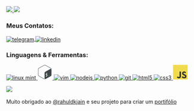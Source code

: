 
<a href="https://github.com/brunodavi/">
<img width="425" src="https://github-readme-stats.vercel.app/api?username=brunodavi&show_icons=true&hide_border=true&theme=gruvbox&bg_color=00000000&title_color=2f80ed&text_color=38bdae&locale=pt-BR">
</a>

<a href="https://github.com/brunodavi/">
<img width="425" src="https://github-readme-stats.vercel.app/api/top-langs?username=brunodavi&show_icons=true&theme=gruvbox&hide_border=true&bg_color=00000000&title_color=2f80ed&text_color=38bdae&layout=compact&locale=pt-BR">
</a>


<h3 align="left">
Meus Contatos:
</h3>

<p align="left">
  
<a href="https://t.me/brunodavi2000" target="_blank">
<img align="center" src="https://cdn-sites-images.46graus.com/files/photos/fbfbb823/1ab44fb3-3e97-4983-9aa9-3bf2f3d36822/telegram-256x256.png" alt="telegram" height="30" width="30" />
</a>

<a href="https://www.linkedin.com/in/bruno-davi/" target="_blank">
<img align="center" src="https://raw.githubusercontent.com/peterthehan/peterthehan/master/assets/linkedin.svg" alt="linkedin" height="30" width="40" />
</a>

</p>


<h3 align="left">
Linguagens & Ferramentas:
</h3>

<p align="left">
  
<a href="https://linuxmint.com/" target="_blank">
<img src="https://1.bp.blogspot.com/-COJOHKXLj0Q/W5sJ4RsZHpI/AAAAAAAABtw/XFFrY4X_MpMrzuJXnvlh1R4zBp7STV76QCLcBGAs/s1600/Linux%2BMint%2B2.png" alt="linux mint" width="40" height="40"/>
</a>

<a href="https://www.gnu.org/software/bash/" target="_blank">
<img src="bash.png" alt="bash" width="40" height="40"/>
</a>

<a href="https://www.vim.org/" target="_blank">
<img src="https://coletivo.semanadolinux.com.br/media/com_easysocial/photos/393/434/vimlogo_thumbnail.png" alt="vim" width="40" height="40"/>
</a>
  
<a href="https://nodejs.org" target="_blank">
<img src="https://cdn.iconscout.com/icon/free/png-256/node-js-1-1174935.png" alt="nodejs" width="40" height="40"/>
</a>

<a href="https://www.python.org" target="_blank">
<img src="https://cdn.pling.com/img//hive/content-pre1/66411-1.png" alt="python" width="40" height="40"/>
</a>

<a href="https://git-scm.com/" target="_blank">
<img src="https://www.vectorlogo.zone/logos/git-scm/git-scm-icon.svg" alt="git" width="40" height="40"/>
</a>

<a href="https://www.w3.org/html/" target="_blank">
<img src="https://cdn.iconscout.com/icon/free/png-256/html5-40-1175193.png" alt="html5" width="40" height="40"/>
</a>

<a href="https://www.w3schools.com/css/" target="_blank">
<img src="https://terminalroot.com.br/assets/img/css/css.png" alt="css3" width="40" height="40"/>
</a>

<a href="https://developer.mozilla.org/en-US/docs/Web/JavaScript" target="_blank">
<img src="https://raw.githubusercontent.com/devicons/devicon/master/icons/javascript/javascript-original.svg" alt="javascript" width="40" height="40"/>
</a>

</p>


<p align="left">
<img src="https://komarev.com/ghpvc/?username=brunodavi&label=Visitantes&color=363636&style=flat"/>
</p>

Muito obrigado ao [@rahuldkjain](https://www.github.com/rahuldkjain) e seu projeto para criar um [portifólio](https://rahuldkjain.github.io/gh-profile-readme-generator/)
